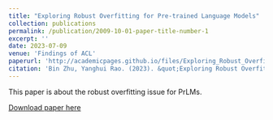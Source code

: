 ```yaml
---
title: "Exploring Robust Overfitting for Pre-trained Language Models"
collection: publications
permalink: /publication/2009-10-01-paper-title-number-1
excerpt: ''
date: 2023-07-09
venue: 'Findings of ACL'
paperurl: 'http://academicpages.github.io/files/Exploring_Robust_Overfitting_for_Pre_trained_Language_Models_0522.pdf'
citation: 'Bin Zhu, Yanghui Rao. (2023). &quot;Exploring Robust Overfitting for Pre-trained Language Models.&quot; <i>Findings of ACL 2023</i>.'
---
```

This paper is about the robust overfitting issue for PrLMs.

[Download paper here](http://academicpages.github.io/files/Exploring_Robust_Overfitting_for_Pre_trained_Language_Models_0522.pdf)

